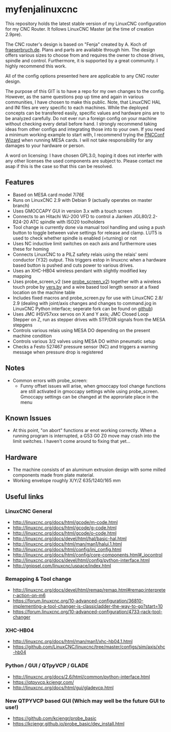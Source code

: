 # myfenjalinuxcnc
This repository holds the latest stable version of my LinuxCNC configuration for my CNC Router. It follows LinuxCNC Master (at the time of creation 2.9pre).

The CNC router's design is based on "Fenja" created by A. Koch of [fraeserbruch.de](https://fraeserbruch.de/ "Fenja's home"). Plans and parts are available through him. The design offers various sizes to choose from and requires the owner to chose drives, spindle and control. Furthermore, it is supported by a great community. I highly recommend this work.

All of the config options presented here are applicable to any CNC router design.

The purpose of this GIT is to have a repo for my own changes to the config. However, as the same questions pop up time and again in various communities, I have chosen to make this public. Note, that LinuxCNC HAL and INI files are very specific to each machines. While the deployed concepts can be transfered easily, specific values and hardware pins are to be analyzed carefully. Do not ever run a foreign config on your machine without checking every detail before hand. I strongly recommend taking ideas from other configs and integrating those into to your own. If you need a minimum working example to start with, I recommend trying the [PNCConf Wizard](http://linuxcnc.org/docs/html/config/pncconf.html) when running MESA cards. I will not take responsibility for any damages to your hardware or person.

A word on licensing: I have chosen GPL3.0, hoping it does not interfer with any other licenses the used components are subject to. Please contact me asap if this is the case so that this can be resolved.

## Features
* Based on MESA card model 7i76E
* Runs on LinuxCNC 2.9 with Debian 9 (actually operates on master branch)
* Uses GMOCCAPY GUI in version 3.x with a touch screen
* Connects to an Hitachi WJ-200 VFD to control a Jianken JGL80/2.2-R24-20 ATC spindle with ISO20 toolholders
* Tool change is currently done via manual tool handling and using a push button to toggle between valve settings for release and clamp. LUT5 is used to check whether spindle is enabled (=turning) or not
* Uses NC inductive limit switches on each axis and furthermore uses these for homing
* Connects LinuxCNC to a PILZ safety relais using the relais' semi conductor (Y32) output. This triggers estop in linuxcnc when a hardware based button is pushed and cuts power to various drives.  
* Uses an XHC-HB04 wireless pendant with slightly modified key mapping
* Uses probe_screen_v2 (see [probe_screen_v2](https://github.com/verser-git/probe_screen_v2)) together with a wireless touch probe by [vers.by](https://vers.by/en) and a wire based tool length sensor at a fixed location on the machine table
* Includes fixed macros and probe_screen.py for use with LinuxCNC 2.8/ 2.9 (dealing with joint/axis changes and changes to command.jog in LinuxCNC Python interface; seperate fork can be found on [github](https://github.com/GuiHue/probe_screen_v2))
* Uses JMC iHSV57xxx servos on X and Y axis; JMC Closed Loop Stepper on Z, run as stepper drives with STP/DIR signals from the MESA stepgens 
* Controls various relais using MESA DO depending on the present machine condition
* Controls various 3/2 valves using  MESA DO within pneumatic setup
* Checks a Festo 527467 pressure sensor (NC) and triggers a warning message when pressure drop is registered

## Notes
* Common errors with probe_screen:
  * Funny offset issues will arise, when gmoccapy tool change functions are still activated in gmoccapy settings while using probe_screen. Gmoccapy settings can be changed at the approriate place in the menu
  
## Known Issues
* At this point, "on abort" functions ar enot working correctly. When a running program is interrupted, a G53 G0 Z0 move may crash into the limit switches. I haven't come around to fixing that yet...

## Hardware
* The machine consists of an aluminum extrusion design with some milled components made from plate material.
* Working envelope roughly X/Y/Z 635/1240/165 mm

## Useful links
### LinuxCNC General
* http://linuxcnc.org/docs/html/gcode/m-code.html
* http://linuxcnc.org/docs/html/gcode/g-code.html
* http://linuxcnc.org/docs/html/gcode/o-code.html
* http://linuxcnc.org/docs/devel/html/hal/basic-hal.html
* http://linuxcnc.org/docs/html/man/man1/halui.1.html
* http://linuxcnc.org/docs/html/config/ini_config.html
* http://linuxcnc.org/docs/html/config/core-components.html#_iocontrol
* http://linuxcnc.org/docs/devel/html/config/python-interface.html
* http://gnipsel.com/linuxcnc/uspace/index.html

### Remapping & Tool change 
* http://linuxcnc.org/docs/devel/html/remap/remap.html#remap:interpreter-action-on-m6
* https://forum.linuxcnc.org/10-advanced-configuration/36810-implementing-a-tool-changer-is-classicladder-the-way-to-go?start=10
* https://forum.linuxcnc.org/10-advanced-configuration/4733-rack-tool-changer

### XHC-HB04
* http://linuxcnc.org/docs/html/man/man1/xhc-hb04.1.html
* https://github.com/LinuxCNC/linuxcnc/tree/master/configs/sim/axis/xhc-hb04

### Python / GUI / QTpyVCP / GLADE
* http://linuxcnc.org/docs/2.6/html/common/python-interface.html
* https://qtpyvcp.kcjengr.com/
* http://linuxcnc.org/docs/html/gui/gladevcp.html

### New QTPYVCP based GUI (Which may well be the future GUI to use!)
* https://github.com/kcjengr/probe_basic
* https://kcjengr.github.io/probe_basic/dev_install.html
